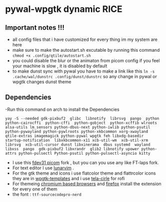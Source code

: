 # pywal-wpgtk dynamic RICE

## Important notes !!!
- all config files that i have customized for every thing im my system are here
- make sure to make the autostart.sh excutable by running this command ```chmod +x .config/qtile/autostart.sh```
- you could disable the blur or the animaton from picom config if you feel your machine is slow , it is disabled by default
- to make dunst sync with pywal you have to make a link like this ```ln -s .cache/wal/dunstrc .config/dunst/dunstrc``` so any change in pywal or wpgtk changes dunst theme
## Dependencies 
-Run this command on arch to install the Dependencies 
```
yay -S --needed gdk-pixbuf2  glibc  libnotify  librsvg  pango  python python-cairocffi  python-cffi  python-gobject  python-xcffib wlroots alsa-utils lm_sensors python-dbus-next python-iwlib python-psutil python-pywayland python-pywlroots python-xkbcommon xorg-xwayland qtile-extras imagemagick python-pywal wpgtk feh libxdg-basedir  startup-notification  libxkbcommon-x11 xcb-util-wm  xcb-util-xrm  librsvg  xcb-util-cursor dunst libxinerama  dbus systemd  wayland  libxss  pango  gdk-pixbuf2 libxrandr  glib2 libnotify upower python-attrs python-pulsectl Python-psutil python-pulsectl-asyncio kitty 
```

- I use this [fdev31 picom](https://github.com/fdev31/picom) fork , but you can you use any like FT-laps fork.
- For text editor I use [lunarvim](https://github.com/LunarVim/LunarVim) .
- For the gtk theme and icons i use flatcolor theme and flattrcolor icons they are in  [wpgtk-templates](https://github.com/deviantfero/wpgtk-templates) and i use [tela-cirle](https://github.com/vinceliuice/Tela-circle-icon-theme) for rofi 
- For themeing [chromium based browsers](https://github.com/dylanaraps/pywal) and [firefox](https://github.com/Frewacom/pywalfox/) install the extension for every one of them
- the font : ```ttf-sourcecodepro-nerd``` 


